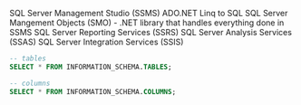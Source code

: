 SQL Server Management Studio (SSMS)
ADO.NET
Linq to SQL
SQL Server Mangement Objects (SMO) - .NET library that handles everything done in SSMS
SQL Server Reporting Services (SSRS)
SQL Server Analysis Services (SSAS)
SQL Server Integration Services (SSIS)

```sql
-- tables
SELECT * FROM INFORMATION_SCHEMA.TABLES;

-- columns
SELECT * FROM INFORMATION_SCHEMA.COLUMNS;
```
